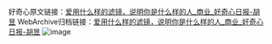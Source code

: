 好奇心原文链接：[爱用什么样的滤镜，说明你是什么样的人_商业_好奇心日报-胡昱](https://www.qdaily.com/articles/10385.html)
WebArchive归档链接：[爱用什么样的滤镜，说明你是什么样的人_商业_好奇心日报-胡昱](http://web.archive.org/web/20190623160241/https://www.qdaily.com/articles/10385.html)
![image](http://ww3.sinaimg.cn/large/007d5XDply1g3vwh2njfcj30u03nwe5t)